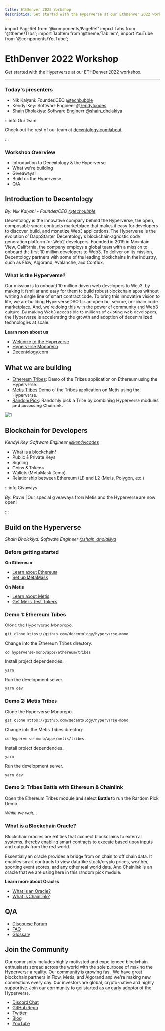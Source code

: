 ```yaml
---
title: EthDenver 2022 Workshop
description: Get started with the Hyperverse at our EthDenver 2022 workshop.
---
```


import PageRef from '@components/PageRef'
import Tabs from '@theme/Tabs';
import TabItem from '@theme/TabItem';
import YouTube from '@components/YouTube';

# EthDenver 2022 Workshop

Get started with the Hyperverse at our ETHDenver 2022 workshop.

---

### Today's presenters

- Nik Kalyani: Founder/CEO [@techbubble](https://twitter.com/techbubble)
- Kendyl Key: Software Engineer [@kendylcodes](https://twitter.com/KendylCodes)
- Shain Dholakiya: Software Engineer [@shain_dholakiya](https://twitter.com/shain_dholakiya)

:::info Our team

Check out the rest of our team at [decentology.com/about](https://www.decentology.com/about).

:::

### Workshop Overview

- Introduction to Decentology & the Hyperverse
- What we're building
- Giveaways!
- Build on the Hyperverse
- Q/A

## Introduction to Decentology

_By: Nik Kalyani - Founder/CEO [@techbubble](https://twitter.com/techbubble)_

Decentology is the innovative company behind the Hyperverse, the open, composable smart
contracts marketplace that makes it easy for developers to discover, build, and monetize
Web3 applications. The Hyperverse is the evolution of DappStarter, Decentology's
blockchain-agnostic code generation platform for Web2 developers. Founded in 2019 in
Mountain View, California, the company employs a global team with a mission to onboard the
first 10 million developers to Web3. To deliver on its mission, Decentology partners with some of the leading blockchains in the industry, such as Flow, Algorand, Avalanche, and Conflux.

### What is the Hyperverse?

Our mission is to onboard 10 million driven web developers to Web3, by making it familiar and easy for them to build robust blockchain apps without writing a single line of smart contract code. To bring this innovative vision to life, we are building HyperverseDAO for an open but secure, on-chain code marketplace. And, we're doing this with the power of community and Web3 culture. By making Web3 accessible to millions of existing web developers, the Hyperverse is accelerating the growth and adoption of decentralized technologies at scale.

**Learn more about us**

- [Welcome to the Hyperverse](../../../basics/welcome.md)
- [Hyperverse Monorepo](https://github.com/decentology/hyperverse-mono)
- [Decentology.com](https://www.decentology.com/)

## What we are building

- [Ethereum Tribes](https://github.com/decentology/hyperverse-mono/tree/main/apps/ethereum/tribes): Demo of the Tribes application on Ethereum using the Hyperverse.
- [Metis Tribes](https://github.com/decentology/hyperverse-mono/tree/main/apps/metis/tribes) Demo of the Tribes application on Metis using the Hyperverse.
- [Random Pick](https://github.com/decentology/hyperverse-mono/blob/main/apps/ethereum/tribes/src/pages/battle.tsx): Randomly pick a Tribe by combining Hyperverse modules and accessing Chainlink.

![1](/img/content/docs/ethdenver-2022/battle.png)

## Blockchain for Developers

_Kendyl Key: Software Engineer [@kendylcodes](https://twitter.com/KendylCodes)_

- What is a blockchain?
- Public & Private Keys
- Signing
- Coins & Tokens
- Wallets (MetaMask Demo)
- Relationship between Ethereum (L1) and L2 (Metis, Polygon, etc.)

:::info Givaways

_By: Pavel_ | Our special giveaways from Metis and the Hyperverse are now open!

:::

## Build on the Hyperverse

_Shain Dholakiya: Software Engineer [@shain_dholakiya](https://twitter.com/shain_dholakiya)_

### Before getting started

**On Ethereum**

- [Learn about Ethereum](../../../build/blockchain/ethereum)
- [Set up MetaMask](../../wallet/metamask)

**On Metis**

- [Learn about Metis](../../../build/blockchain/metis)
- [Get Metis Test Tokens](../../../learn/tokens/metis)

### Demo 1: Ethereum Tribes

Clone the Hyperverse Monorepo.

```
git clone https://github.com/decentology/hyperverse-mono
```

Change into the Ethereum Tribes directory.

```
cd hyperverse-mono/apps/ethereum/tribes
```

Install project dependencies.

```
yarn
```

Run the development server.

```
yarn dev
```

### Demo 2: Metis Tribes

Clone the Hyperverse Monorepo.

```
git clone https://github.com/decentology/hyperverse-mono
```

Change into the Metis Tribes directory.

```
cd hyperverse-mono/apps/metis/tribes
```

Install project dependencies.

```
yarn
```

Run the development server.

```
yarn dev
```

### Demo 3: Tribes Battle with Ethereum & Chainlink

Open the Ethereum Tribes module and select **Battle** to run the Random Pick Demo

_While we wait..._

### What is a Blockchain Oracle?

Blockchain oracles are entities that connect blockchains to external systems, thereby enabling smart contracts to execute based upon inputs and outputs from the real world.

Essentially an oracle provides a bridge from on chain to off chain data. It enables smart contracts to view data like stock/crypto prices, weather, sporting event scores, and any other real world data. And Chainlink is an oracle that we are using here in this random pick module.

**Learn more about Oracles**

- [What is an Oracle?](https://chain.link/education/blockchain-oracles)
- [What is Chainlink?](https://blog.chain.link/what-is-blockchain/)

## Q/A

- [Discourse Forum](https://gov.decentology.com/)
- [FAQ](../../../basics/faq.md)
- [Glossary](../../../basics/glossary)

## Join the Community

Our community includes highly motivated and experienced blockchain enthusiasts spread across the world with the sole purpose of making the Hyperverse a reality. Our community is growing fast. We have great blockchain partners in Flow, Metis, and Algorand and we're making new connections every day. Our investors are global, crypto-native and highly supportive. Join our community to get started as an early adoptor of the Hyperverse.

- [Discord Chat](https://discord.com/invite/uqecGxg)
- [GitHub Repo](https://github.com/decentology)
- [Twitter](https://twitter.com/Decentology)
- [Blog](https://www.decentology.com/blog)
- [YouTube](https://www.youtube.com/c/Decentology)
